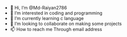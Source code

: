 - 👋 Hi, I’m @Md-Raiyan2786
- 👀 I’m interested in coding and programming 
- 🌱 I’m currently learning c language 
- 💞️ I’m looking to collaborate on making some projects 
- 📫 How to reach me Through email address 

<!---
Md-Raiyan2786/Md-Raiyan2786 is a ✨ special ✨ repository because its `README.md` (this file) appears on your GitHub profile.
You can click the Preview link to take a look at your changes.
--->
